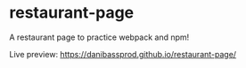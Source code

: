 # restaurant-page

A restaurant page to practice webpack and npm!

Live preview: https://danibassprod.github.io/restaurant-page/